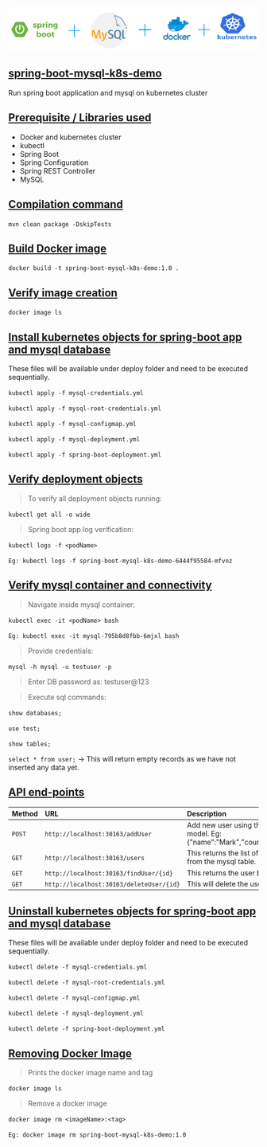 ![](./img/image.png)

## [spring-boot-mysql-k8s-demo](#spring-boot-mysql-k8s-demo)

Run spring boot application and mysql on kubernetes cluster

## [Prerequisite / Libraries used](#Prerequisite)
* Docker and kubernetes cluster
* kubectl
* Spring Boot
* Spring Configuration
* Spring REST Controller
* MySQL

## [Compilation command](#compilation-command)
```mvn clean package -DskipTests```

## [Build Docker image](#build-docker-image)
```docker build -t spring-boot-mysql-k8s-demo:1.0 .```

## [Verify image creation](#verify-image-creation)
```docker image ls```

## [Install kubernetes objects for spring-boot app and mysql database](#create-k8s)
These files will be available under deploy folder and need to be executed sequentially.

```kubectl apply -f mysql-credentials.yml```

```kubectl apply -f mysql-root-credentials.yml```

```kubectl apply -f mysql-configmap.yml```

```kubectl apply -f mysql-deployment.yml```

```kubectl apply -f spring-boot-deployment.yml```

## [Verify deployment objects](#verify-deployment-objects)


> To verify all deployment objects running:

```kubectl get all -o wide```

> Spring boot app log verification:

```kubectl logs -f <podName>```

```Eg: kubectl logs -f spring-boot-mysql-k8s-demo-6444f95584-mfvnz```

## [Verify mysql container and connectivity](#Verify-mysql-container)

> Navigate inside mysql container:

```kubectl exec -it <podName> bash```

```Eg: kubectl exec -it mysql-795b8d8fbb-6mjxl bash```

> Provide credentials:

```mysql -h mysql -u testuser -p```

> Enter DB password as: testuser@123

> Execute sql commands:

```show databases;```

```use test;```

```show tables;```

```select * from user;``` -> This will return empty records as we have not inserted any data yet.

## [API end-points](#API-end-points)

| Method            | URL          | Description                                                                                   |
|:------------------|:------------------|:----------------------------------------------------------------------------------------------|
| `POST`			| `http://localhost:30163/addUser`		| Add new user using the User model.	Eg:{"name":"Mark","country":"US"}													|
| `GET`			| `http://localhost:30163/users`	| This returns the list of users from the mysql table.				|
| `GET`			| `http://localhost:30163/findUser/{id}`		| This returns the user by id.													|
| `GET`			| `http://localhost:30163/deleteUser/{id}`	| This will delete the user by id.|

## [Uninstall kubernetes objects for spring-boot app and mysql database ](#uninstall)
These files will be available under deploy folder and need to be executed sequentially.

```kubectl delete -f mysql-credentials.yml```

```kubectl delete -f mysql-root-credentials.yml```

```kubectl delete -f mysql-configmap.yml```

```kubectl delete -f mysql-deployment.yml```

```kubectl delete -f spring-boot-deployment.yml```

## [Removing Docker Image](#removing-docker-image)

> Prints the docker image name and tag

```docker image ls```

> Remove a docker image

```docker image rm <imageName>:<tag>```

`Eg: docker image rm spring-boot-mysql-k8s-demo:1.0`